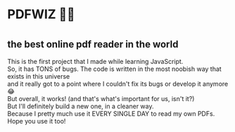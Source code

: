 <h1>PDFWIZ 🧙‍♂️<h1>
<h2>the best online pdf reader in the world</h2>

This is the first project that I made while learning JavaScript.</br>
So, it has TONS of bugs. The code is written in the most noobish way that exists in this universe</br>
and it really got to a point where I couldn't fix its bugs or develop it anymore 😂</br>
But overall, it works! (and that's what's important for us, isn't it?)</br>
But I'll definitely build a new one, in a cleaner way.</br>
Because I pretty much use it EVERY SINGLE DAY to read my own PDFs.</br>
Hope you use it too!</br>
